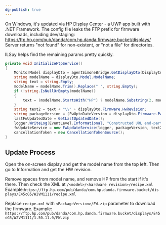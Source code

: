 ```yaml
---
dg-publish: true
---
```

On Windows, it's updated via HP Display Center - a UWP app built with .NET Framework. The config file leaks the FTP prefix for firmware downloads, including dev/staging: https://ftp.hp.com/pub/danda/com.hp.danda.firmware.bucket/displays/
Server returns "not found" for non-existent, or "not a file" for directories.

ILSpy helps find the remaining params pretty quickly.

```C#
private void InitializeFtpService()  
{  
	MonitorModel displayDto = agentSimoneBridge.GetDisplayDto(DisplayCurrentValues.SelectedDisplaySerialNum);  
	string modelName = displayDto.Model.ModelName;  
	string text = string.Empty;  
	modelName = modelName.Trim().Replace(" ", string.Empty);  
	if (!string.IsNullOrEmpty(modelName))  
	{  
		text = (modelName.StartsWith("HP") ? modelName.Substring(2, modelName.Length - 2) : modelName);  
	}  
	string text2 = text + "\\" + displayDto.Firmware.HwRevision;  
	string packageVersion = (FwUptoDateVersion = displayDto.Firmware.PackageRevision);  
	lastFwUpdatedDate = GetLastUpdatedDate();  
	logger.WriteLog(EventLevel.Informational, "Constructed URL end-part :" + text2);
	fwUpdateService = new FwUpdateService(logger, packageVersion, text2, agentSimoneBridge.BaseFtpPath);  
	cancellationToken = new CancellationTokenSource();  
}
```
## Update Process
Open the on-screen display and get the model name from the top left. Then go to Information and get the HW revision.

Remove spaces from model name, and remove HP from the start if it's there. Then check the XML at `/<model>/<hardware revision>/recipe.xml`
Example:`https://ftp.hp.com/pub/danda/com.hp.danda.firmware.bucket/displays/E45cG5/W2VM1111/recipe.xml`

Replace `recipe.xml` with `<PackageVersion>/FW.zip` parameter to download the firmware.
Example: `https://ftp.hp.com/pub/danda/com.hp.danda.firmware.bucket/displays/E45cG5/W2VM1111/1.50.11.0/FW.zip`